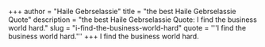 +++
author = "Haile Gebrselassie"
title = "the best Haile Gebrselassie Quote"
description = "the best Haile Gebrselassie Quote: I find the business world hard."
slug = "i-find-the-business-world-hard"
quote = '''I find the business world hard.'''
+++
I find the business world hard.
